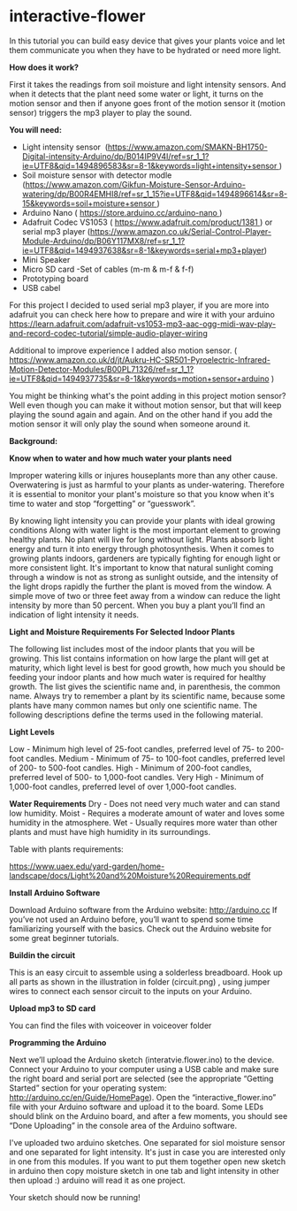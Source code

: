 # interactive-flower

In this tutorial you can build easy device that gives your plants voice and let them communicate you when they have to be hydrated or need more light.

<b>How does it work?</b>

First it takes the readings from soil moisture and light intensity sensors. And when it detects that the plant need some water or light, it turns on the motion sensor and then if anyone goes front of the motion sensor it (motion sensor) triggers the mp3 player to play the sound.


<b>You will need: </b>

- Light intensity sensor  (https://www.amazon.com/SMAKN-BH1750-Digital-intensity-Arduino/dp/B014IP9V4I/ref=sr_1_1?ie=UTF8&qid=1494896583&sr=8-1&keywords=light+intensity+sensor ) 
- Soil moisture sensor with detector modle (https://www.amazon.com/Gikfun-Moisture-Sensor-Arduino-watering/dp/B00R4EMHI8/ref=sr_1_15?ie=UTF8&qid=1494896614&sr=8-15&keywords=soil+moisture+sensor ) 
- Arduino Nano ( https://store.arduino.cc/arduino-nano )
- Adafruit Codec VS1053 ( https://www.adafruit.com/product/1381 ) or serial mp3 player (https://www.amazon.co.uk/Serial-Control-Player-Module-Arduino/dp/B06Y117MX8/ref=sr_1_1?ie=UTF8&qid=1494937638&sr=8-1&keywords=serial+mp3+player)
- Mini Speaker 
- Micro SD card
-Set of cables (m-m & m-f & f-f)
- Prototyping board
- USB cabel

For this project I decided to used serial mp3 player, if you are more into adafruit you can check here how to prepare and wire it with your arduino 
https://learn.adafruit.com/adafruit-vs1053-mp3-aac-ogg-midi-wav-play-and-record-codec-tutorial/simple-audio-player-wiring

Additional to improve experience I added also motion sensor. ( https://www.amazon.co.uk/d/jt/Aukru-HC-SR501-Pyroelectric-Infrared-Motion-Detector-Modules/B00PL71326/ref=sr_1_1?ie=UTF8&qid=1494937735&sr=8-1&keywords=motion+sensor+arduino )

You might be thinking what's the point adding in this project motion sensor?
Well even though you can make it without motion sensor, but that will keep playing the sound again and again. And on the other hand if you add the motion sensor it will only play the sound when someone around it.



<b>Background: </b>

<b>Know when to water and how much water your plants need</b>

Improper watering kills or injures houseplants more than any other cause. Overwatering is just as harmful to your plants as under-watering. Therefore it is essential to monitor your plant's moisture so that you know when it's time to water and stop “forgetting” or “guesswork”.

By knowing light intensity you can provide your plants with ideal growing conditions
Along with water light is the most important element to growing healthy plants. No plant will live for long without light. Plants absorb light energy and turn it into energy through photosynthesis. When it comes to growing plants indoors, gardeners are typically fighting for enough light or more consistent light. It's important to know that natural sunlight coming through a window is not as strong as sunlight outside, and the intensity of the light drops rapidly the further the plant is moved from the window. A simple move of two or three feet away from a window can reduce the light intensity by more than 50 percent. When you buy a plant you’ll find an indication of light intensity it needs. 


<b>Light and Moisture Requirements For Selected Indoor Plants</b>

The following list includes most of the indoor plants that you will be growing. This list contains information on how large the plant will get at maturity, which light level is best for good growth, how much you should be feeding your indoor plants and how much water is required for healthy growth. The list gives the scientific name and, in parenthesis, the common name. Always try to remember a plant by its scientific name, because some plants have many common names but only one scientific name.
The following descriptions define the terms used in the following material.

<b>Light Levels</b>

Low - Minimum high level of 25-foot candles, preferred level of 75- to 200-foot candles. 
Medium - Minimum of 75- to 100-foot candles, preferred level of 200- to 500-foot candles. 
High - Minimum of 200-foot candles, preferred level of 500- to 1,000-foot candles.
Very High - Minimum of 1,000-foot candles, preferred level of over 1,000-foot candles. 

<b>Water Requirements</b>
Dry - Does not need very much water and can stand low humidity.
Moist - Requires a moderate amount of water and loves some humidity in the atmosphere.
Wet - Usually requires more water than other plants and must have high humidity in its surroundings.

Table with plants requirements: 

https://www.uaex.edu/yard-garden/home-landscape/docs/Light%20and%20Moisture%20Requirements.pdf


<b> Install Arduino Software </b>

Download Arduino software from the Arduino website: http://arduino.cc If you’ve not used an Arduino before, you’ll want to spend some time familiarizing yourself with the basics. Check out the Arduino website for some great beginner tutorials.

<b>Buildin the circuit</b>

This is an easy circuit to assemble using a solderless breadboard. 
Hook up all parts as shown in the illustration in folder (circuit.png) , 
using jumper wires to connect each sensor circuit to the inputs on your Arduino.

<b>Upload mp3 to SD card</b>

You can find the files with voiceover in voiceover folder  

<b>Programming the Arduino</b>

Next we’ll upload the Arduino sketch (interatvie.flower.ino) to the device. 
Connect your Arduino to your computer using a USB cable and make sure the right board and serial port are selected 
(see the appropriate “Getting Started” section for your operating system: http://arduino.cc/en/Guide/HomePage).
Open the “interactive_flower.ino” file with your Arduino software and upload it to the board. Some LEDs should blink on the Arduino board, and after a few moments, you should see “Done Uploading” in the console area of the Arduino software.

I've uploaded two arduino sketches.
One separated for siol moisture sensor and one separated for light intensity.
It's just in case you are interested only in one from this modules. If you want to put them together open new sketch in arduino then copy moisture sketch in one tab and light intensity in other then upload :) arduino will read it as one project. 

Your sketch should now be running!

